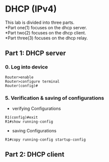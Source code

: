 # DHCP (IPv4)
This lab is divided into three parts.   
*Part one(1) focuses on the dhcp server.    
*Part two(2) focuses on the dhcp client.  
*Part three(3) focuses on the dhcp relay.  
## Part 1: DHCP server
### 0. Log into device 
~~~~
Router>enable    
Router>configure terminal    
Router(config)#
~~~~

### 5. Verification & saving of configurations
* verifying Configurations
~~~~
R1(config)#exit
R1#show running-config
~~~~
* saving Configurations
~~~~
R1#copy running-config startup-config
~~~~
## Part 2: DHCP client
